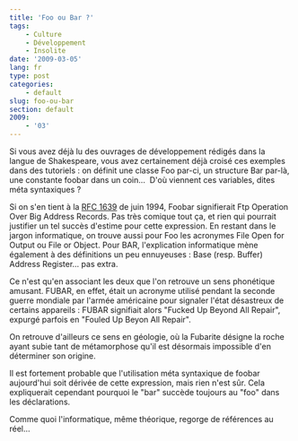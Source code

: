 ```yaml
---
title: 'Foo ou Bar ?'
tags:
    - Culture
    - Développement
    - Insolite
date: '2009-03-05'
lang: fr
type: post
categories:
    - default
slug: foo-ou-bar
section: default
2009:
    - '03'
---
```


Si vous avez déjà lu des ouvrages de développement rédigés dans la langue de Shakespeare, vous avez certainement déjà croisé ces exemples dans des tutoriels&nbsp;: on définit une classe Foo par-ci, un structure Bar par-là, une constante foobar dans un coin…  D'où viennent ces variables, dites méta syntaxiques&nbsp;?

<!-- more -->

Si on s'en tient à la [RFC 1639](http://www.faqs.org/rfcs/rfc1639.html) de juin 1994, Foobar signifierait Ftp Operation Over Big Address Records. Pas très comique tout ça, et rien qui pourrait justifier un tel succès d'estime pour cette expression. En restant dans le jargon informatique, on trouve aussi pour Foo les acronymes File Open for Output ou File or Object. Pour BAR, l'explication informatique mène également à des définitions un peu ennuyeuses&nbsp;: Base (resp. Buffer) Address Register… pas extra.

Ce n'est qu'en associant les deux que l'on retrouve un sens phonétique amusant. FUBAR, en effet, était un acronyme utilisé pendant la seconde guerre mondiale par l'armée américaine pour signaler l'état désastreux de certains appareils&nbsp;: FUBAR signifiait alors "Fucked Up Beyond All Repair", expurgé parfois en "Fouled Up Beyon All Repair".

On retrouve d'ailleurs ce sens en géologie, où la Fubarite désigne la roche ayant subie tant de métamorphose qu'il est désormais impossible d'en déterminer son origine.

Il est fortement probable que l'utilisation méta syntaxique de foobar aujourd'hui soit dérivée de cette expression, mais rien n'est sûr. Cela expliquerait cependant pourquoi le "bar" succède toujours au "foo" dans les déclarations.

Comme quoi l'informatique, même théorique, regorge de références au réel…